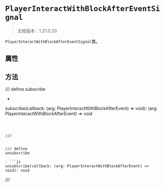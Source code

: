 # `PlayerInteractWithBlockAfterEventSignal`

> 文档版本：1.21.0.20

`PlayerInteractWithBlockAfterEventSignal`类。

## 属性

## 方法

/// define
subscribe

- ```js
subscribe(callback: (arg: PlayerInteractWithBlockAfterEvent) => void): (arg: PlayerInteractWithBlockAfterEvent) => void
```



///


/// define
unsubscribe

- ```js
unsubscribe(callback: (arg: PlayerInteractWithBlockAfterEvent) => void): void
```



///

